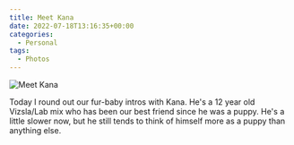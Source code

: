 ```yaml
---
title: Meet Kana
date: 2022-07-18T13:16:35+00:00
categories:
  - Personal
tags:
  - Photos
---
```


![Meet Kana](/images/2022/07/meet-kana.jpg)

Today I round out our fur-baby intros with Kana. He's a 12 year old Vizsla/Lab mix who has been our best friend since he was a puppy. He's a little slower now, but he still tends to think of himself more as a puppy than anything else.
